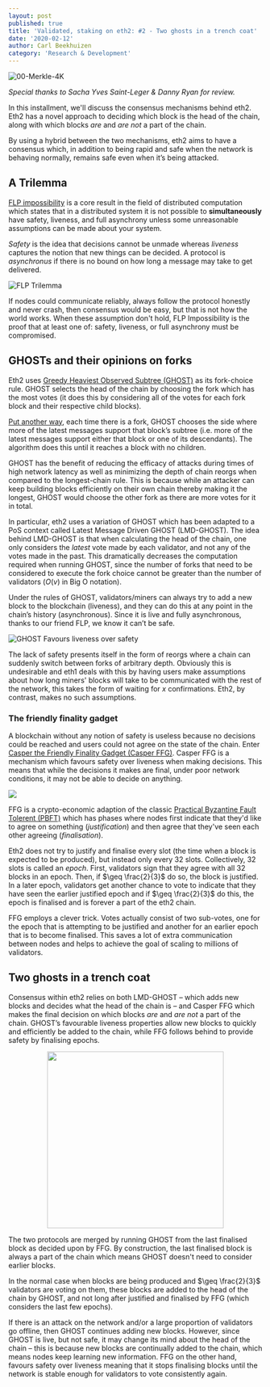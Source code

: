 ```yaml
---
layout: post
published: true
title: 'Validated, staking on eth2: #2 - Two ghosts in a trench coat'
date: '2020-02-12'
author: Carl Beekhuizen
category: 'Research & Development'
---
```


![00-Merkle-4K](https://blog.ethereum.org/img/2019/11/00-Merkle-4K.png)

*Special thanks to Sacha Yves Saint-Leger & Danny Ryan for review.*

In this installment, we'll discuss the consensus mechanisms behind eth2. Eth2 has a novel approach to deciding which block is the head of the chain, along with which blocks _are_ and _are not_ a part of the chain.

By using a hybrid between the two mechanisms, eth2 aims to have a consensus which, in addition to being rapid and safe when the network is behaving normally, remains safe even when it’s being attacked.

## A Trilemma

[FLP impossibility](https://groups.csail.mit.edu/tds/papers/Lynch/jacm85.pdf) is a core result in the field of distributed computation which states that in a distributed system it is not possible to **simultaneously** have safety, liveness, and full asynchrony unless some unreasonable assumptions can be made about your system.

*Safety* is the idea that decisions cannot be unmade whereas *liveness* captures the notion that new things can be decided. A protocol is *asynchronus* if there is no bound on how long a message may take to get delivered.

![FLP Trilemma](https://storage.googleapis.com/ethereum-hackmd/upload_01a6db9261c1dbb5bcf81da3ae34ffee.png)


If nodes could communicate reliably, always follow the protocol honestly and never crash, then consensus would be easy, but that is not how the world works. When these assumption don't hold, FLP Impossibility is the proof that at least one of: safety, liveness, or full asynchrony must be compromised.

## GHOSTs and their opinions on forks

Eth2 uses [Greedy Heaviest Observed Subtree (GHOST)](https://eprint.iacr.org/2013/881.pdf) as its fork-choice rule. GHOST selects the head of the chain by choosing the fork which has the most votes (it does this by considering all of the votes for each fork block and their respective child blocks).

[Put another way](https://vitalik.ca/general/2018/12/05/cbc_casper.html), each time there is a fork, GHOST chooses the side where more of the latest messages support that block’s subtree (i.e. more of the latest messages support either that block or one of its descendants). The algorithm does this until it reaches a block with no children.

GHOST has the benefit of reducing the efficacy of attacks during times of high network latency as well as minimizing the depth of chain reorgs when compared to the longest-chain rule. This is because while an attacker can keep building blocks efficiently on their own chain thereby making it the longest, GHOST would choose the other fork as there are more votes for it in total.

In particular, eth2 uses a variation of GHOST which has been adapted to a PoS context called Latest Message Driven GHOST (LMD-GHOST). The idea behind LMD-GHOST is that when calculating the head of the chain, one only considers the _latest_ vote made by each validator, and not any of the votes made in the past. This dramatically decreases the computation required when running GHOST, since the number of forks that need to be considered to execute the fork choice cannot be greater than the number of validators ($O(v)$ in Big O notation).

Under the rules of GHOST, validators/miners can always try to add a new block to the blockchain (liveness), and they can do this at any point in the chain’s history (asynchronous). Since it is live and fully asynchronous, thanks to our friend FLP, we know it can’t be safe.

![GHOST Favours liveness over safety](https://storage.googleapis.com/ethereum-hackmd/upload_fb52a9383b8a39ae63929bb4b1c9436e.png)


The lack of safety presents itself in the form of reorgs where a chain can suddenly switch between forks of arbitrary depth. Obviously this is undesirable and eth1 deals with this by having users make assumptions about how long miners' blocks will take to be communicated with the rest of the network, this takes the form of waiting for $x$ confirmations. Eth2, by contrast, makes no such assumptions.

### The friendly finality gadget

A blockchain without any notion of safety is useless because no decisions could be reached and users could not agree on the state of the chain. Enter [Casper the Friendly Finality Gadget (Casper FFG)](https://arxiv.org/pdf/1710.09437.pdf). Casper FFG is a mechanism which favours safety over liveness when making decisions. This means that while the decisions it makes are final, under poor network conditions, it may not be able to decide on anything.

![](https://storage.googleapis.com/ethereum-hackmd/upload_84ad2520a6a3370e4e841a969a5f1f62.png)


FFG is a crypto-economic adaption of the classic [Practical Byzantine Fault Tolerent (PBFT)](http://pmg.csail.mit.edu/papers/osdi99.pdf) which has phases where nodes first indicate that they'd like to agree on something (*justification*) and then agree that they've seen each other agreeing (*finalisation*).

Eth2 does not try to justify and finalise every slot (the time when a block is expected to be produced), but instead only every 32 slots. Collectively, 32 slots is called an *epoch*. First, validators sign that they agree with all 32 blocks in an epoch. Then, if $\geq \frac{2}{3}$ do so, the block is justified. In a later epoch, validators get another chance to vote to indicate that they have seen the earlier justified epoch and if $\geq \frac{2}{3}$ do this, the epoch is finalised and is forever a part of the eth2 chain.

FFG employs a clever trick. Votes actually consist of two sub-votes, one for the epoch that is attempting to be justified and another for an earlier epoch that is to become finalised. This saves a lot of extra communication between nodes and helps to achieve the goal of scaling to millions of validators.

## Two ghosts in a trench coat

Consensus within eth2 relies on both LMD-GHOST – which adds new blocks and decides what the head of the chain is – and Casper FFG which makes the final decision on which blocks _are_ and _are not_ a part of the chain. GHOST’s favourable liveness properties allow new blocks to quickly and efficiently be added to the chain, while FFG follows behind to provide safety by finalising epochs.

<p align="center">
   <img width="350" src="https://storage.googleapis.com/ethereum-hackmd/upload_84663daf63bd4ea84dc8dacce31625d0.png">
</p>

The two protocols are merged by running GHOST from the last finalised block as decided upon by FFG. By construction, the last finalised block is always a part of the chain which means GHOST doesn't need to consider earlier blocks.

In the normal case when blocks are being produced and $\geq \frac{2}{3}$  validators are voting on them, these blocks are added to the head of the chain by GHOST, and not long after justified and finalised by FFG (which considers the last few epochs).

If there is an attack on the network and/or a large proportion of validators go offline, then GHOST continues adding new blocks. However, since GHOST is live, but not safe, it may change its mind about the head of the chain – this is because new blocks are continually added to the chain, which means nodes keep learning new information. FFG on the other hand, favours safety over liveness meaning that it stops finalising blocks until the network is stable enough for validators to vote consistently again.
